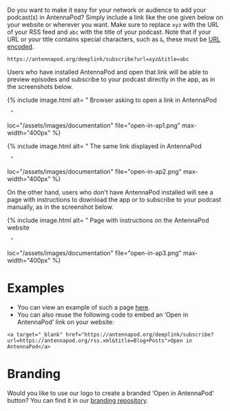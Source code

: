 Do you want to make it easy for your network or audience to add your podcast(s) in AntennaPod?
Simply include a link like the one given below on your website or wherever you want.
Make sure to replace `xyz` with the URL of your RSS feed and `abc` with the title of your podcast. Note that if your URL or your title contains special characters, such as `&`, these must be [URL encoded](https://en.wikipedia.org/wiki/Percent-encoding).

`https://antennapod.org/deeplink/subscribe?url=xyz&title=abc`

Users who have installed AntennaPod and open that link will be able to preview episodes and subscribe to your podcast directly in the app, as in the screenshots below.

<!-- mdpo-disable -->
{% include image.html
   alt= "
     <!-- mdpo-enable-next-line -->
     Browser asking to open a link in AntennaPod

     "
   loc="/assets/images/documentation"
   file="open-in-ap1.png"
   max-width="400px"
%}

{% include image.html
   alt= "
     <!-- mdpo-enable-next-line -->
     The same link displayed in AntennaPod

     "
   loc="/assets/images/documentation"
   file="open-in-ap2.png"
   max-width="400px"
%}
<!-- mdpo-enable -->

On the other hand, users who don't have AntennaPod installed will see a page with instructions to download the app or to subscribe to your podcast manually, as in the screenshot below.

<!-- mdpo-disable -->
{% include image.html
   alt= "
     <!-- mdpo-enable-next-line -->
     Page with instructions on the AntennaPod website

     "
   loc="/assets/images/documentation"
   file="open-in-ap3.png"
   max-width="400px"
%}
<!-- mdpo-enable -->

# Examples

- You can view an example of such a page [here](/deeplink/subscribe?url=https://antennapod.org/rss.xml&title=Blog+Posts).
- You can also reuse the following code to embed an ‘Open in AntennaPod’ link on your website:

```
<a target="_blank" href="https://antennapod.org/deeplink/subscribe?url=https://antennapod.org/rss.xml&title=Blog+Posts">Open in AntennaPod</a>
```

# Branding
Would you like to use our logo to create a branded ‘Open in AntennaPod’ button? You can find it in our [branding repository](https://github.com/AntennaPod/branding).
